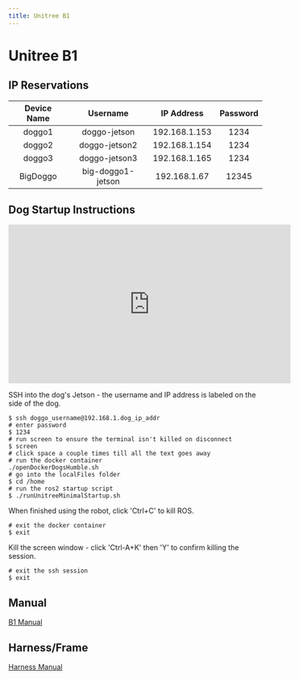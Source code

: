 ```yaml
---
title: Unitree B1
---
```


# Unitree B1

## IP Reservations

| **Device Name** |   **Username**    | **IP Address** | **Password** |
| :-------------: | :---------------: | :------------: | :----------: |
|     doggo1      |   doggo-jetson    | 192.168.1.153  |     1234     |
|     doggo2      |   doggo-jetson2   | 192.168.1.154  |     1234     |
|     doggo3      |   doggo-jetson3   | 192.168.1.165  |     1234     |
|    BigDoggo     | big-doggo1-jetson |  192.168.1.67  |    12345     |

## Dog Startup Instructions

<iframe width="560" height="315" src="https://www.youtube.com/embed/YFhxZseHqzQ?si=ApI6ApXRVbPpgOCy" title="YouTube video player" frameborder="0" allow="accelerometer; autoplay; clipboard-write; encrypted-media; gyroscope; picture-in-picture; web-share" referrerpolicy="strict-origin-when-cross-origin" allowfullscreen></iframe>

SSH into the dog's Jetson - the username and IP address is labeled on the side of the dog.

```
$ ssh doggo_username@192.168.1.dog_ip_addr
# enter password
$ 1234
# run screen to ensure the terminal isn't killed on disconnect
$ screen
# click space a couple times till all the text goes away
# run the docker container
./openDockerDogsHumble.sh
# go into the localFiles folder
$ cd /home
# run the ros2 startup script
$ ./runUnitreeMinimalStartup.sh
```

When finished using the robot, click 'Ctrl+C' to kill ROS.

```
# exit the docker container
$ exit
```

Kill the screen window - click 'Ctrl-A+K' then 'Y' to confirm killing the session.

```
# exit the ssh session
$ exit
```

## Manual

[B1 Manual](../../unitree/b1-manual.pdf)

## Harness/Frame

[Harness Manual](../../unitree/harness-manual.pdf)
